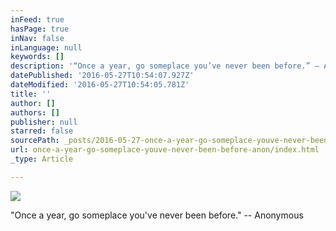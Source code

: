 ```yaml
---
inFeed: true
hasPage: true
inNav: false
inLanguage: null
keywords: []
description: '“Once a year, go someplace you’ve never been before.” – Anonymous'
datePublished: '2016-05-27T10:54:07.927Z'
dateModified: '2016-05-27T10:54:05.781Z'
title: ''
author: []
authors: []
publisher: null
starred: false
sourcePath: _posts/2016-05-27-once-a-year-go-someplace-youve-never-been-before-anon.md
url: once-a-year-go-someplace-youve-never-been-before-anon/index.html
_type: Article

---
```

![](https://the-grid-user-content.s3-us-west-2.amazonaws.com/40fffec3-e443-4923-9c82-5977f4f6ef22.gif)

"Once a year, go someplace you've never been before." -- Anonymous